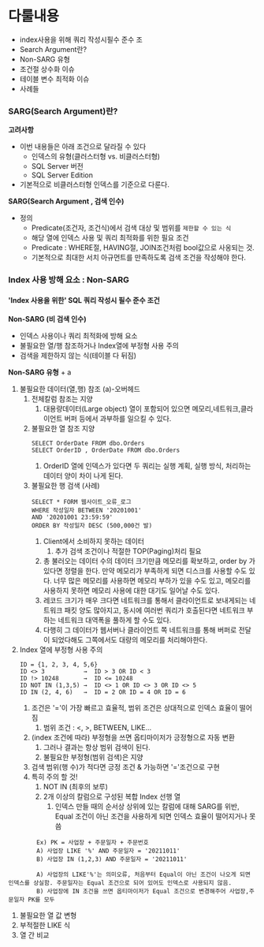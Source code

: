 # 다룰내용
- index사용을 위해 쿼리 작성시필수 준수 조
- Search Argument란?
- Non-SARG 유형
- 조건절 상수화 이슈
- 테이블 변수 최적화 이슈
- 사례들

### SARG(Search Argument)란?
**고려사항**
- 이번 내용들은 아래 조건으로 달라질 수 있다
	- 인덱스의 유형(클러스터형 vs. 비클러스터형)
	- SQL Server 버전
	- SQL Server Edition
- 기본적으로 비클러스터형 인덱스를 기준으로 다룬다.


**SARG(Search Argument , 검색 인수)**
- 정의
	- Predicate(조건자, 조건식)에서 검색 대상 및 범위를 `제한할 수 있는 식`
	- 해당 열에 인덱스 사용 및 쿼리 최적화를 위한 필요 조건
	- Predicate  : WHERE절, HAVING절, JOIN조건처럼 bool값으로 사옹되는 것.
	- 기본적으로 최대한 서치 아규먼트를 만족하도록 검색 조건을 작성해야 한다.


### Index 사용 방해 요소 : Non-SARG 
#### 'Index 사용을 위한' SQL 쿼리 작성시 필수 준수 조건
**Non-SARG (비 검색 인수)**
- 인덱스 사용이나 쿼리 최적화에 방해 요소
- 불필요한 열/행 참조하거나 Index열에 부정형 사용 주의
- 검색을 제한하지 않는 식(테이블 다 뒤짐)


**Non-SARG 유형** + a
1. 불필요한 데이터(열,행) 참조 (a)-오버헤드
	1. 전체칼럼 참조는 지양
		1. 대용량데이터(Large object) 열이 포함되어 있으면 메모리,네트워크,클라이언트 버퍼 등에서 과부하를 일으킬 수 있다.
	2. 불필요한 열 참조 지양
		```
		SELECT OrderDate FROM dbo.Orders 
		SELECT OrderID , OrderDate FROM dbo.Orders
		```
		1. OrderID 열에 인덱스가 있다면 두 쿼리는 실행 계획, 실행 방식, 처리하는 데이터 양이 차이 나게 된다.
	3. 불필요한 행 검색 (사례)
		```
		SELECT * FORM 웹사이트_오류_로그
		WHERE 작성일자 BETWEEN '20201001' 
		AND '20201001 23:59:59'
		ORDER BY 작성일자 DESC (500,000건 발)
		```
		1. Client에서 소비하지 못하는 데이터
			1. 추가 검색 조건이나 적절한 TOP(Paging)처리 필요
		2. 총 불러오는 데이터 수의 데이터 크기만큼  메모리를 확보하고, order by 가 있다면 정렬을 한다. 만약 메모리가 부족하게 되면 디스크를 사용할 수도 있다. 너무 많은 메모리를 사용하면 메모리 부하가 있을 수도 있고, 메모리를 사용하지 못하면 메모리 사용에 대한 대기도 일어날 수도 있다.
		3. 레코드 크기가 매우 크다면 네트워크를 통해서 클라이언트로 보내게되는 네트워크 패킷 양도 많아지고, 동시에 여러번 쿼리가 호출된다면 네트워크 부하는 네트워크 대역폭을 풀하게 할 수도 있다.
		4. 다행히 그 데이터가 웹서버나 클라이언트 쪽 네트워크를 통해 버퍼로 전달이 되었다해도 그쪽에서도 대량의 메모리를 처리해야한다.
2. Index 열에 부정형 사용 주의
	```
	ID = {1, 2, 3, 4, 5,6}
	ID <> 3           →  ID > 3 OR ID < 3
	ID !> 10248       →  ID <= 10248 
	ID NOT IN (1,3,5) →  ID <> 1 OR ID <> 3 OR ID <> 5
	ID IN (2, 4, 6)   →  ID = 2 OR ID = 4 OR ID = 6
	```
	1. 조건은 '='이 가장 빠르고 효율적, 범위 조건은 상대적으로 인덱스 효율이 떨어짐
		1. 범위 조건 :  <, >, BETWEEN, LIKE...
	2. (index 조건에 따라) 부정형을 쓰면 옵티마이저가 긍정형으로 자동 변환
		1. 그러나 결과는 항상 범위 검색이 된다.
		2. 불필요한 부정형(범위 검색)은 지양
	3. 검색 범위(행 수)가 적다면 긍정 조건 & 가능하면 '='조건으로 구현
	4. 특히 주의 할 것!
		1. NOT IN (최후의 보루)
		2. 2개 이상의 칼럼으로 구성된 복합 Index 선행 열
			1. 인덱스 만들 때의 순서상 상위에 있는 칼럼에 대해 SARG를 위반, Equal 조건이 아닌 조건을 사용하게 되면 인덱스 효율이 떨어지거나 못씀
```
		Ex) PK = 사업장 + 주문일자 + 주문번호
		A) 사업장 LIKE '%' AND 주문일자 = '20211011'
		B) 사업장 IN (1,2,3) AND 주문일자 = '20211011'
```
		    A) 사업장의 LIKE'%'는 의미오류, 처음부터 Equal이 아닌 조건이 나오게 되면 인덱스를 상실함. 주문일자는 Equal 조건으로 되어 있어도 인덱스로 사용되지 않음.
		    B) 사업장에 IN 조건을 쓰면 옵티마이저가 Equal 조건으로 변경해주어 사업장,주문일자 PK를 모두 
1. 불필요한 열 값 변형
2. 부적절한 LIKE 식
3. 열 간 비교